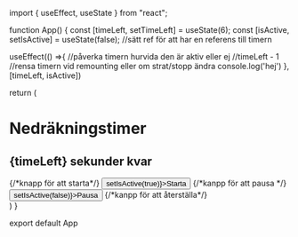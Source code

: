 import { useEffect, useState } from "react";




function App() {
const [timeLeft, setTimeLeft] = useState<number>(6);
const [isActive, setIsActive] = useState<boolean>(false);
//sätt ref för att har en referens till timern

useEffect(() =>{
  //påverka timern hurvida den är aktiv eller ej
  //timeLeft - 1
  //rensa timern vid remounting eller om strat/stopp ändra
  console.log('hej')
}, [timeLeft, isActive])

  return (
   <main>
    <h1>Nedräkningstimer</h1>
    <h2>{timeLeft} sekunder kvar</h2>
    {/*knapp för att starta*/}
    <button onClick={() => setIsActive(true)}>Starta</button>
    {/*kanpp för att pausa */}
    <button onClick={() => setIsActive(false)}>Pausa</button>
    {/*kanpp för att återställa*/}
   </main>
  )
}

export default App
